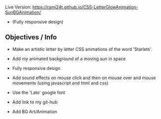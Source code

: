 Live Version: https://rami24t.github.io/CSS-LetterGlowAnimation-SunBGAnimation/

- (Fully responsive design)

## Objectives / Info

- Make an artistic letter by letter CSS animations of the word 'Starlets'.

- Add my animated background of a moving sun in space

- Fully responsive design

- Add sound effects on mouse click and then on mouse over and mouse movements (using javascript and html and css)

- Use the 'Lato' google font

- Add link to my git-hub

- Add BG Art/Animation

